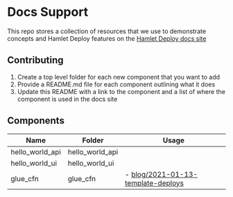 # Docs Support

This repo stores a collection of resources that we use to demonstrate concepts and Hamlet Deploy features on the [Hamlet Deploy docs site](https://docs.hamlet.io)

## Contributing

1. Create a top level folder for each new component that you want to add
2. Provide a README.md file for each component outlining what it does
3. Update this README with a link to the component and a list of where the component is used in the docs site

## Components

| Name              | Folder            | Usage                                                                                        |
|-------------------|-------------------|----------------------------------------------------------------------------------------------|
| hello_world_api   | hello_world_api   | |
| hello_world_ui    | hello_world_ui    | |
| glue_cfn          | glue_cfn          | - [blog/2021-01-13-template-deploys](https://docs.hamlet.io/blog/2021/01/13/template-deploys)|
